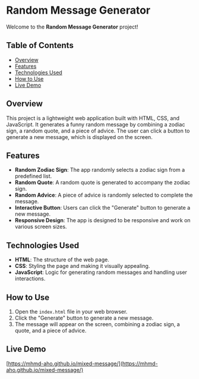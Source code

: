 # Random Message Generator

Welcome to the **Random Message Generator** project!

## Table of Contents
- [Overview](#overview)
- [Features](#features)
- [Technologies Used](#technologies-used)
- [How to Use](#how-to-use)
- [Live Demo](#live-demo)
## Overview

This project is a lightweight web application built with HTML, CSS, and JavaScript. It generates a funny random message by combining a zodiac sign, a random quote, and a piece of advice. The user can click a button to generate a new message, which is displayed on the screen.

## Features

- **Random Zodiac Sign**: The app randomly selects a zodiac sign from a predefined list.
- **Random Quote**: A random quote is generated to accompany the zodiac sign.
- **Random Advice**: A piece of advice is randomly selected to complete the message.
- **Interactive Button**: Users can click the "Generate" button to generate a new message.
- **Responsive Design**: The app is designed to be responsive and work on various screen sizes.

## Technologies Used

- **HTML**: The structure of the web page.
- **CSS**: Styling the page and making it visually appealing.
- **JavaScript**: Logic for generating random messages and handling user interactions.

## How to Use

1. Open the `index.html` file in your web browser.
2. Click the "Generate" button to generate a new message.
3. The message will appear on the screen, combining a zodiac sign, a quote, and a piece of advice.

## Live Demo

[https://mhmd-aho.github.io/mixed-message/](https://mhmd-aho.github.io/mixed-message/)
